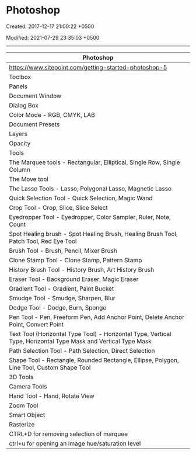 # Photoshop

Created: 2017-12-17 21:00:22 +0500

Modified: 2021-07-29 23:35:03 +0500

---

| **Photoshop**                                                                                                  |
|------------------------------------------------------------------------|
| <https://www.sitepoint.com/getting-started-photoshop-5>                                                       |
| Toolbox                                                                                                        |
| Panels                                                                                                         |
| Document Window                                                                                                |
| Dialog Box                                                                                                     |
| Color Mode - RGB, CMYK, LAB                                                                                    |
| Document Presets                                                                                               |
| Layers                                                                                                         |
| Opacity                                                                                                        |
| Tools                                                                                                          |
| The Marquee tools - Rectangular, Elliptical, Single Row, Single Column                                         |
| The Move tool                                                                                                  |
| The Lasso Tools - Lasso, Polygonal Lasso, Magnetic Lasso                                                       |
| Quick Selection Tool - Quick Selection, Magic Wand                                                             |
| Crop Tool - Crop, Slice, Slice Select                                                                          |
| Eyedropper Tool - Eyedropper, Color Sampler, Ruler, Note, Count                                                |
| Spot Healing brush - Spot Healing Brush, Healing Brush Tool, Patch Tool, Red Eye Tool                          |
| Brush Tool - Brush, Pencil, Mixer Brush                                                                        |
| Clone Stamp Tool - Clone Stamp, Pattern Stamp                                                                  |
| History Brush Tool - History Brush, Art History Brush                                                          |
| Eraser Tool - Background Eraser, Magic Eraser                                                                  |
| Gradient Tool - Gradient, Paint Bucket                                                                         |
| Smudge Tool - Smudge, Sharpen, Blur                                                                            |
| Dodge Tool - Dodge, Burn, Sponge                                                                               |
| Pen Tool - Pen, Freeform Pen, Add Anchor Point, Delete Anchor Point, Convert Point                             |
| Text Tool (Horizontal Type Tool) - Horizontal Type, Vertical Type, Horizontal Type Mask and Vertical Type Mask |
| Path Selection Tool - Path Selection, Direct Selection                                                         |
| Shape Tool - Rectangle, Rounded Rectangle, Ellipse, Polygon, Line Tool, Custom Shape Tool                      |
| 3D Tools                                                                                                       |
| Camera Tools                                                                                                   |
| Hand Tool - Hand, Rotate View                                                                                  |
| Zoom Tool                                                                                                      |
| Smart Object                                                                                                   |
| Rasterize                                                                                                      |
| CTRL+D for removing selection of marquee                                                                       |
| ctrl+u for opening an image hue/saturation level                                                               |
